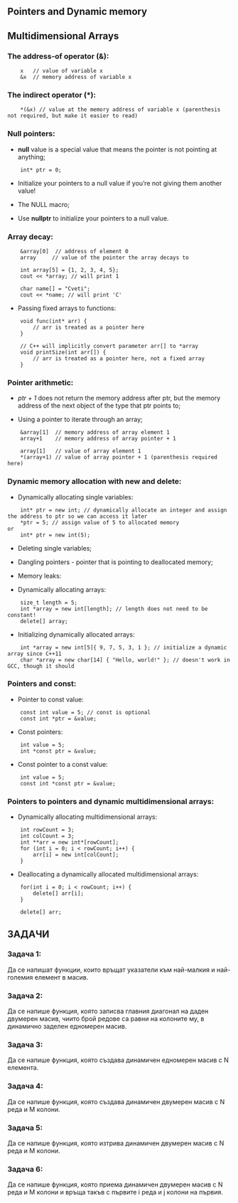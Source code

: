 ## Pointers and Dynamic memory

## Multidimensional Arrays


### The address-of operator (&):
```
	x   // value of variable x
	&x  // memory address of variable x
```

### The indirect operator (\*):
```
	*(&x) // value at the memory address of variable x (parenthesis not required, but make it easier to read)
```


### Null pointers:

- **null** value is a special value that means the pointer is not pointing at anything;
```
	int* ptr = 0;
```

- Initialize your pointers to a null value if you’re not giving them another value!

- The NULL macro;

- Use **nullptr** to initialize your pointers to a null value.


### Array decay:

```
	&array[0]  // address of element 0
	array     // value of the pointer the array decays to
```

```
	int array[5] = {1, 2, 3, 4, 5};
	cout << *array; // will print 1
 
	char name[] = "Cveti";
	cout << *name; // will print 'C'
```

- Passing fixed arrays to functions:
```
	void func(int* arr) {
	    // arr is treated as a pointer here
	}
```

```
	// C++ will implicitly convert parameter arr[] to *array
	void printSize(int arr[]) {
	    // arr is treated as a pointer here, not a fixed array
	}
```


### Pointer arithmetic:

- *ptr + 1* does not return the memory address after ptr, but the memory address of the next object of the type that ptr points to;

- Using a pointer to iterate through an array;

```
	&array[1]  // memory address of array element 1
	array+1    // memory address of array pointer + 1 
 
	array[1]   // value of array element 1
	*(array+1) // value of array pointer + 1 (parenthesis required here)
```

### Dynamic memory allocation with new and delete:

- Dynamically allocating single variables:
```
	int* ptr = new int; // dynamically allocate an integer and assign the address to ptr so we can access it later
	*ptr = 5; // assign value of 5 to allocated memory
or
	int* ptr = new int(5);
```

- Deleting single variables;

- Dangling pointers - pointer that is pointing to deallocated memory;

- Memory leaks:

- Dynamically allocating arrays:
```
	size_t length = 5;
	int *array = new int[length]; // length does not need to be constant!
	delete[] array; 
```

- Initializing dynamically allocated arrays:
```
	int *array = new int[5]{ 9, 7, 5, 3, 1 }; // initialize a dynamic array since C++11
	char *array = new char[14] { "Hello, world!" }; // doesn't work in GCC, though it should
```


### Pointers and const:

- Pointer to const value:
```
	const int value = 5; // const is optional
	const int *ptr = &value;
```

- Const pointers:
```
	int value = 5;
	int *const ptr = &value;
```

- Const pointer to a const value:
```
	int value = 5;
	const int *const ptr = &value;
```


### Pointers to pointers and dynamic multidimensional arrays:
- Dynamically allocating multidimensional arrays:
```
	int rowCount = 3;
	int colCount = 3;
	int **arr = new int*[rowCount];
	for (int i = 0; i < rowCount; i++) {
		arr[i] = new int[colCount];
	}
```

- Deallocating a dynamically allocated multidimensional arrays:
```
	for(int i = 0; i < rowCount; i++) {
		delete[] arr[i];
	}

	delete[] arr;

```



## ЗАДАЧИ

### Задача 1:
Да се напишат функции, които връщат указатели към най-малкия и най-големия елемент в масив.

### Задача 2:
Да се напише функция, която записва главния диагонал на даден двумерен масив, чиито брой редове са равни на колоните му, в динамично заделен едномерен масив.

### Задача 3: 
Да се напише функция, която създава динамичен едномерен масив с N елемента.

### Задача 4: 
Да се напише функция, която създава динамичен двумерен масив с N реда и M колони.

### Задача 5: 
Да се напише функция, която изтрива динамичен двумерен масив с N реда и M колони.

### Задача 6:
Да се напише функция, която приема динамичен двумерен масив с N реда и M колони и връща такъв с първите i реда и j колони на първия.